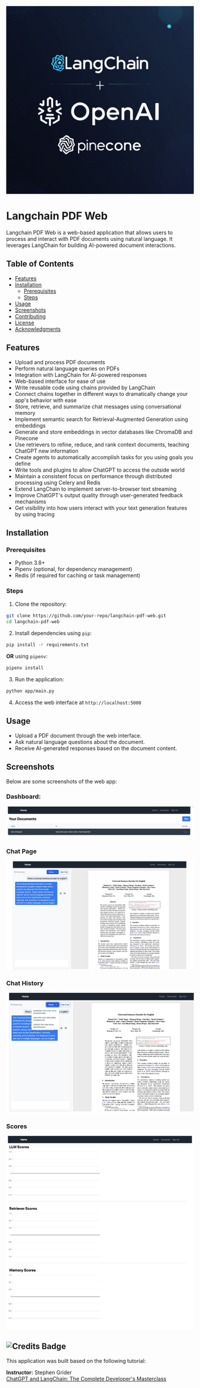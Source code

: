 
<img src="images/openart-image_tIF1oL4C_1743215421747_raw.jpg" alt="LangChain OpenAI Pinecone Logo">

# Langchain PDF Web

Langchain PDF Web is a web-based application that allows users to process and interact with PDF documents using natural language. It leverages LangChain for building AI-powered document interactions.

## Table of Contents
- [Features](#features)
- [Installation](#installation)
  - [Prerequisites](#prerequisites)
  - [Steps](#steps)
- [Usage](#usage)
- [Screenshots](#screenshots)
- [Contributing](#contributing)
- [License](#license)
- [Acknowledgments](#acknowledgments)

## Features
* Upload and process PDF documents
* Perform natural language queries on PDFs
* Integration with LangChain for AI-powered responses
* Web-based interface for ease of use
* Write reusable code using chains provided by LangChain
* Connect chains together in different ways to dramatically change your app's behavior with ease
* Store, retrieve, and summarize chat messages using conversational memory
* Implement semantic search for Retrieval-Augmented Generation using embeddings
* Generate and store embeddings in vector databases like ChromaDB and Pinecone
* Use retrievers to refine, reduce, and rank context documents, teaching ChatGPT new information
* Create agents to automatically accomplish tasks for you using goals you define
* Write tools and plugins to allow ChatGPT to access the outside world
* Maintain a consistent focus on performance through distributed processing using Celery and Redis
* Extend LangChain to implement server-to-browser text streaming
* Improve ChatGPT's output quality through user-generated feedback mechanisms
* Get visibility into how users interact with your text generation features by using tracing

## Installation

### Prerequisites
* Python 3.8+
* Pipenv (optional, for dependency management)
* Redis (if required for caching or task management)

### Steps
1. Clone the repository:

```sh
git clone https://github.com/your-repo/langchain-pdf-web.git
cd langchain-pdf-web
```

2. Install dependencies using `pip`:

```sh
pip install -r requirements.txt
```

**OR** using `pipenv`:

```sh
pipenv install
```

3. Run the application:

```sh
python app/main.py
```

4. Access the web interface at `http://localhost:5000`

## Usage
* Upload a PDF document through the web interface.
* Ask natural language questions about the document.
* Receive AI-generated responses based on the document content.

## Screenshots
Below are some screenshots of the web app:

### Dashboard:

![Universal Sentence Encoder PDF](images/Dashboard.png)

### Chat Page

![Universal Sentence Encoder PDF](images/chat-page.png)

### Chat History

![Universal Sentence Encoder PDF](images/chat-history.png)

### Scores

![Universal Sentence Encoder PDF](images/scores.png)


<a id="acknowledgments"></a>
## ![Credits Badge](https://img.shields.io/badge/Credits-StephenGrider-blue?style=flat-square)

This application was built based on the following tutorial:

**Instructor:** Stephen Grider  
[ChatGPT and LangChain: The Complete Developer's Masterclass](https://www.udemy.com/course/chatgpt-and-langchain-the-complete-developers-masterclass/?srsltid=AfmBOopebU1rQh6-AXZsC6WryOq3uk_SYPN_6quh3aiPWllpVhybwWE5)
